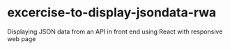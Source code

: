 # excercise-to-display-jsondata-rwa
Displaying JSON data from an API in front end using React with responsive web page
